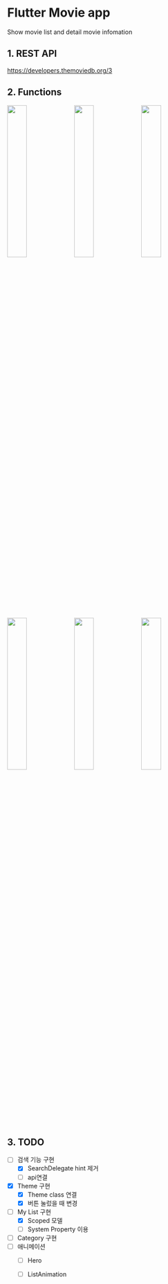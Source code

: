 # Flutter Movie app

Show movie list and detail movie infomation

## 1. REST API

https://developers.themoviedb.org/3


## 2. Functions

<img src="https://user-images.githubusercontent.com/35194820/67774702-32c59900-faa1-11e9-918c-7a9f08f1651a.gif" width="30%">   <img src="https://user-images.githubusercontent.com/35194820/67773701-7ae3bc00-fa9f-11e9-8232-82752169a3a6.png" width="30%">   <img src="https://user-images.githubusercontent.com/35194820/67773702-7b7c5280-fa9f-11e9-918e-522ebdbbd41c.png" width="30%">

<img src="https://user-images.githubusercontent.com/35194820/67773704-7b7c5280-fa9f-11e9-9e68-ca0cea474356.png" width="30%">   <img src="https://user-images.githubusercontent.com/35194820/67773705-7b7c5280-fa9f-11e9-9bec-fd6fedef95ba.png" width="30%">   <img src="https://user-images.githubusercontent.com/35194820/67773707-7b7c5280-fa9f-11e9-8311-a4ec3ec0b052.png" width="30%">

## 3. TODO

- [ ] 검색 기능 구현
    - [x] SearchDelegate hint 제거
    - [ ] api연결
- [x] Theme 구현
    - [x] Theme class 연결
    - [x] 버튼 눌렀을 때 변경
- [ ] My List 구현
    - [x] Scoped 모델 
    - [ ] System Property 이용
- [ ] Category 구현
- [ ] 애니메이션
    - [ ] Hero
    - [ ] ListAnimation

